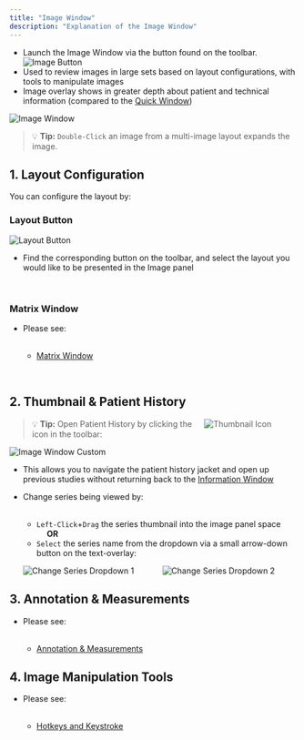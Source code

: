 ```yaml
---
title: "Image Window"
description: "Explanation of the Image Window"
---
```


- Launch the Image Window via the button found on the toolbar. &emsp; ![Image Button](/basics/image-button-icon.png)
- Used to review images in large sets based on layout configurations, with tools to manipulate images
- Image overlay shows in greater depth about patient and technical information (compared to the [Quick Window](/en/quick-window))

![Image Window](/basics/image-window.png)

> 💡 **Tip:** `Double-Click` an image from a multi-image layout expands the image.

## 1. Layout Configuration

You can configure the layout by:

### Layout Button

![Layout Button](/basics/layout-button.png)

- Find the corresponding button on the toolbar, and select the layout you would like to be presented in the Image panel

<br />

### Matrix Window

- Please see:

    <br />

    - [Matrix Window](/en/matrix-window)

<br />

## 2. Thumbnail & Patient History


> 💡 **Tip:** Open Patient History by clicking the &emsp; ![Thumbnail Icon](/basics/thumbnail-icon.png)&emsp; icon in the toolbar:

![Image Window Custom](/basics/image-window-custom.png)

- This allows you to navigate the patient history jacket and open up previous studies without returning back to the [Information Window](/en/info-window)

- Change series being viewed by:
    
    <br />

    - `Left-Click`+`Drag` the series thumbnail into the image panel space &emsp; &emsp; **OR**
    - `Select` the series name from the dropdown via a small arrow-down button on the text-overlay:

    ![Change Series Dropdown 1](/basics/image-changeseries-1.png)
    &emsp;&emsp;&emsp;
    ![Change Series Dropdown 2](/basics/image-changeseries-2.png)

## 3. Annotation & Measurements

- Please see:

    <br />

    - [Annotation & Measurements](/en/text-and-distance)


## 4. Image Manipulation Tools

- Please see:
    
    <br />

    - [Hotkeys and Keystroke](/en/hotkeys)